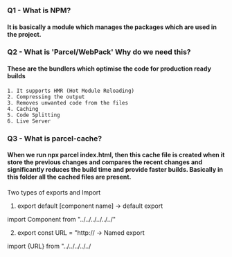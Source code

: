 ### Q1 - What is NPM?

#### It is basically a module which manages the packages which are used in the project.

### Q2 - What is 'Parcel/WebPack' Why do we need this?

#### These are the bundlers which optimise the code for production ready builds

    1. It supports HMR (Hot Module Reloading)
    2. Compressing the output
    3. Removes unwanted code from the files
    4. Caching
    5. Code Splitting
    6. Live Server

### Q3 - What is parcel-cache?

#### When we run npx parcel index.html, then this cache file is created when it store the previous changes and compares the recent changes and significantly reduces the build time and provide faster builds. Basically in this folder all the cached files are present.

Two types of exports and Import

1. export default [component name] -> default export

import Component from "../../../../../../"

2. export const URL = "http:// -> Named export

import {URL} from "../../../../../
